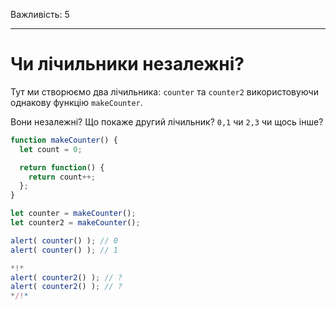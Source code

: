 Важливість: 5

---

# Чи лічильники незалежні?

Тут ми створюємо два лічильника: `counter` та `counter2` використовуючи однакову функцію `makeCounter`.

Вони незалежні? Що покаже другий лічильник? `0,1` чи `2,3` чи щось інше?

```js
function makeCounter() {
  let count = 0;

  return function() {
    return count++;
  };
}

let counter = makeCounter();
let counter2 = makeCounter();

alert( counter() ); // 0
alert( counter() ); // 1

*!*
alert( counter2() ); // ?
alert( counter2() ); // ?
*/!*
```

